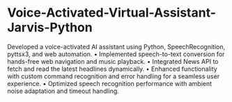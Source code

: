 # Voice-Activated-Virtual-Assistant-Jarvis-Python
Developed a voice-activated AI assistant using Python, SpeechRecognition, pyttsx3, and web automation.
• Implemented speech-to-text conversion for hands-free web navigation and music playback.
• Integrated News API to fetch and read the latest headlines dynamically.
• Enhanced functionality with custom command recognition and error handling for a seamless user experience.
• Optimized speech recognition performance with ambient noise adaptation and timeout handling.
